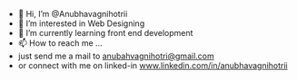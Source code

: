 - 👋 Hi, I’m @Anubhavagnihotrii
- 👀 I’m interested in Web Designing
- 🌱 I’m currently learning front end development
- 📫 How to reach me ...
- just send me a mail to anubahvagnihotri@gmail.com
- or connect with me on linked-in www.linkedin.com/in/anubhavagnihotrii 

<!---
Anubhavagnihotrii/Anubhavagnihotrii is a ✨ special ✨ repository because its `README.md` (this file) appears on your GitHub profile.
You can click the Preview link to take a look at your changes.
--->
